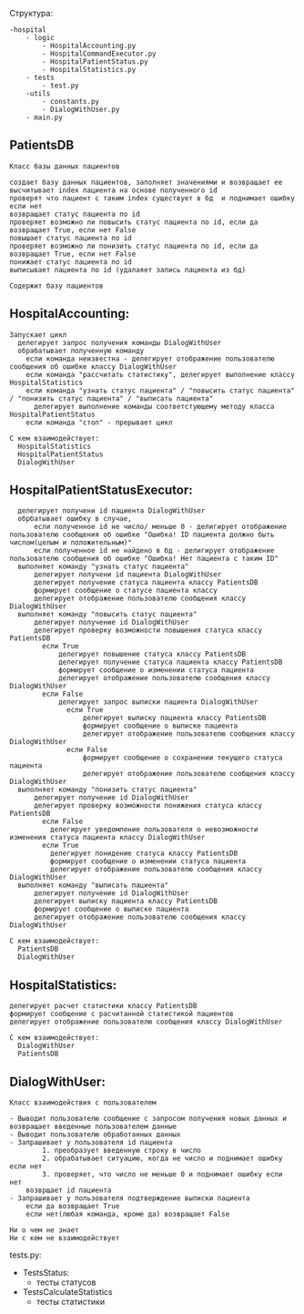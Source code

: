 

Структура:

    -hospital 
        - logic
            - HospitalAccounting.py
            - HospitalCommandExecutor.py
            - HospitalPatientStatus.py
            - HospitalStatistics.py
        - tests
            - test.py
        -utils
            - constants.py
            - DialogWithUser.py
        - main.py

## PatientsDB
    Класс базы данных пациентов
    
    создает базу данных пациентов, заполняет значениями и возвращает ее 
    высчитывает index пациента на основе полученного id 
    проверят что пациент с таким index существует в бд  и поднимает ошибку если нет 
    возвращает статус пациента по id 
    проверяет возможно ли повысить статус пациента по id, если да возвращает True, если нет False
    повышает статус пациента по id 
    проверяет возможно ли понизить статус пациента по id, если да возвращает True, если нет False
    понижает статус пациента по id 
    выписывает пациента по id (удалаяет запись пациента из бд)
    
    Содержит базу пациентов

## HospitalAccounting:
    Запускает цикл
      делегирует запрос получения команды DialogWithUser
      обрабатывает полученную команду 
        если команда неизвестна - делегирует отображение пользователю сообщения об ошибке классу DialogWithUser 
        если команда "рассчитать статистику", делегирует выполнение классу HospitalStatistics
        если команда "узнать статус пациента" / "повысить статус пациента" / "понизить статус пациента" / "выписать пациента"
          делегирует выполнение команды соответстующему методу класса HospitalPatientStatus
        если команда "стоп" - прерывает цикл

    С кем взаимодействует:
      HospitalStatistics
      HospitalPatientStatus
      DialogWithUser


## HospitalPatientStatusExecutor:
      делегирует получени id пациента DialogWithUser
      обрбатывает ошибку в случае, 
          если полученное id не число/ меньше 0 - делигирует отображение пользователю сообщения об ошибке "Ошибка! ID пациента должно быть числом(целым и положительным)"
          если полученное id не найдено в бд - делигирует отображение пользователю сообщения об ошибке "Ошибка! Нет пациента с таким ID"
      выполняет команду "узнать статус пациента"
          делегирует получени id пациента DialogWithUser
          делегирует получение статуса пациента классу PatientsDB
          формирует сообщение о статусе пациента классу
          делегирует отображение пользователю сообщения классу DialogWithUser
      выполняет команду "повысить статус пациента" 
          делегирует получение id DialogWithUser
          делегирует проверку возможности повышения статуса классу PatientsDB
            если True
                делегирует повышение статуса классу PatientsDB
                делегирует получение статуса пациента классу PatientsDB
                формирует сообщение о изменении статуса пациента
                делегирует отображение пользователю сообщения классу DialogWithUser 
            если False
                делегирует запрос выписки пациента DialogWithUser
                  если True
                      делегирует выписку пациента классу PatientsDB
                      формирует сообщение о выписке пациента 
                      делегирует отображение пользователю сообщения классу DialogWithUser 
                  если False
                      формирует сообщение о сохранении текущего статуса пациента
                      делегирует отображение пользователю сообщения классу DialogWithUser 
      выполняет команду "понизить статус пациента"
          делегирует получение id DialogWithUser
          делегирует проверку возможности понижения статуса классу PatientsDB
            если False
              делегирует уведомление пользователя о невозможности изменения статуса пациента классу DialogWithUser
            если True
              делегирует понидение статуса классу PatientsDB
              формирует сообщение о изменении статуса пациента
              делегирует отображение пользователю сообщения классу DialogWithUser 
      выполняет команду "выписать пациента"
          делегирует получение id DialogWithUser
          делегирует выписку пациента классу PatientsDB
          формирует сообщение о выписке пациента 
          делегирует отображение пользователю сообщения классу DialogWithUser 

    С кем взаимодействует:
      PatientsDB
      DialogWithUser


## HospitalStatistics:
 
    делегирует расчет статистики классу PatientsDB
    формирует сообщение с расчитанной статистикой пациентов 
    делегирует отображение пользователю сообщения классу DialogWithUser 

    С кем взаимодействует:
      DialogWithUser
      PatientsDB

## DialogWithUser:

    Класс взаимодействия с пользователем 

    - Выводит пользователю сообщение с запросом получения новых данных и возвращает введенные пользователем данные 
    - Выводит пользователю обработанных данных
    - Запрашивает у пользователя id пациента
            1. преобразует введенную строку в число 
            2. обрабатывает ситуацию, когда не число и поднимает ошибку если нет 
            3. проверяет, что число не меньше 0 и поднимает ошибку если нет 
        возврщает id пациента 
    - Запрашивает у пользователя подтверждение выписки пациента 
        если да возвращает True
        если нет(любая команда, кроме да) возвращает False

    Ни о чем не знает 
    Ни с кем не взаимодействует 


tests.py:
- TestsStatus: 
  - тесты статусов
- TestsCalculateStatistics
  - тесты статистики 
